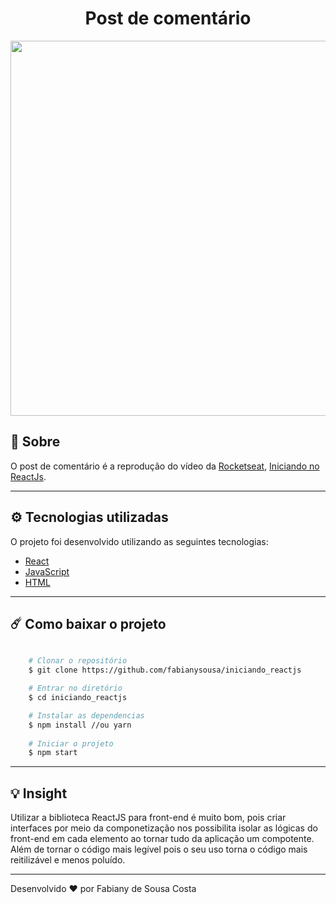 <h1 align="center">
Post de comentário
</h1>

<div align="center">
    <img src="https://ik.imagekit.io/fabianysousa/Capturar4_kUZRolFQN.PNG" width="600">
</div>

## 📑 Sobre

O post de comentário é a reprodução do vídeo da [Rocketseat](https://rocketseat.com.br/),
[Iniciando no ReactJs](https://www.youtube.com/watch?v=7A4UQGrFU9Q&t=382s). 

---

## ⚙️ Tecnologias utilizadas

O projeto foi desenvolvido utilizando as seguintes tecnologias:

- [React](https://pt-br.reactjs.org/)
- [JavaScript](https://devdocs.io/javascript/)
- [HTML](https://devdocs.io/html/)

---

## ☄️ Como baixar o projeto

```bash

    # Clonar o repositório
    $ git clone https://github.com/fabianysousa/iniciando_reactjs

    # Entrar no diretório
    $ cd iniciando_reactjs

    # Instalar as dependencias
    $ npm install //ou yarn
    
    # Iniciar o projeto
    $ npm start

```
---
## 💡 Insight

Utilizar a biblioteca ReactJS para front-end é muito bom, pois criar interfaces por meio da componetização
nos possibilita isolar as lógicas do front-end em cada elemento ao tornar tudo da aplicação um compotente.
Além de tornar o código mais legível pois o seu uso torna o código mais reitilizável e menos poluído. 

---

Desenvolvido ❤️ por Fabiany de Sousa Costa
